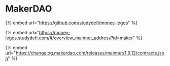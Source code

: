 # MakerDAO

{% embed url="https://github.com/studydefi/money-legos" %}

{% embed url="https://money-legos.studydefi.com/#/overview_mainnet_address?id=maker" %}

{% embed url="https://changelog.makerdao.com/releases/mainnet/1.9.12/contracts.json" %}
